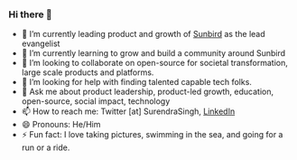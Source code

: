 ### Hi there 👋


- 🔭 I’m currently leading product and growth of [Sunbird](https://sunbird.org) as the lead evangelist
- 🌱 I’m currently learning to grow and build a community around Sunbird
- 👯 I’m looking to collaborate on open-source for societal transformation, large scale products and platforms.
- 🤔 I’m looking for help with finding talented capable tech folks.
- 💬 Ask me about product leadership, product-led growth, education, open-source, social impact, technology
- 📫 How to reach me: Twitter [at] SurendraSingh, [LinkedIn](https://www.linkedin.com/in/surendrasinghs/)
- 😄 Pronouns: He/Him
- ⚡ Fun fact: I love taking pictures, swimming in the sea, and going for a run or a ride. 


<!--
**surendrasinghs/surendrasinghs** is a ✨ _special_ ✨ repository because its `README.md` (this file) appears on your GitHub profile.

Here are some ideas to get you started:

- 🔭 I’m currently working on ...
- 🌱 I’m currently learning ...
- 👯 I’m looking to collaborate on ...
- 🤔 I’m looking for help with ...
- 💬 Ask me about ...
- 📫 How to reach me: ...
- 😄 Pronouns: ...
- ⚡ Fun fact: ...
-->
